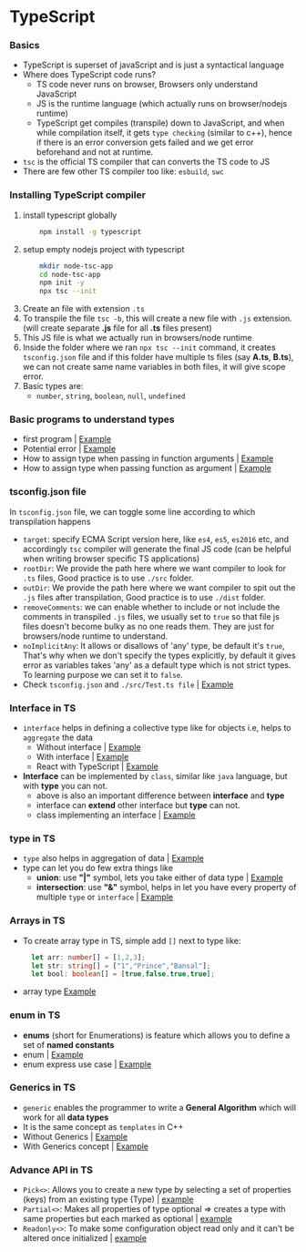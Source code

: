 # TypeScript

### Basics
 - TypeScript is superset of javaScript and is just a syntactical language
 - Where does TypeScript code runs?
   - TS code never runs on browser, Browsers only understand JavaScript
   - JS is the runtime language (which actually runs on browser/nodejs runtime)
   - TypeScript get compiles (transpile) down to JavaScript, and when while compilation itself, it gets `type checking` (similar to c++), hence if there is an error conversion gets failed and we get error beforehand and not at runtime.
 - `tsc` is the official TS compiler that can converts the TS code to JS
 - There are few other TS compiler too like: `esbuild`, `swc`
  
### Installing TypeScript compiler

 1. install typescript globally
    ```sh
        npm install -g typescript
    ```
 2. setup empty nodejs project with typescript
    ```sh
        mkdir node-tsc-app
        cd node-tsc-app
        npm init -y
        npx tsc --init
    ```
 3. Create an file with extension `.ts`
 4. To transpile the file  `tsc -b`, this will create a new file with `.js` extension. (will create separate **.js** file for all **.ts** files present)
 5. This JS file is what we actually run in browsers/node runtime
 6. Inside the folder where we ran `npx tsc --init` command, it creates `tsconfig.json` file and if this folder have multiple ts files (say **A.ts**, **B.ts**), we can not create same name variables in both files, it will give scope error.
 7. Basic types are:
    - `number`, `string`, `boolean`, `null`, `undefined` 

### Basic programs to understand types

- first program | [Example](https://github.com/princebansal7/Web-Development-Concepts/blob/main/typescript/01.tsc-basics/01.firstTS.ts)
- Potential error | [Example](https://github.com/princebansal7/Web-Development-Concepts/blob/main/typescript/01.tsc-basics/02.secondTS.ts)
- How to assign type when passing in function arguments | [Example](https://github.com/princebansal7/Web-Development-Concepts/blob/main/typescript/01.tsc-basics/03.basicTypes.ts)
- How to assign type when passing function as argument | [Example](https://github.com/princebansal7/Web-Development-Concepts/blob/main/typescript/01.tsc-basics/04.functionTypes.ts)

### tsconfig.json file

In `tsconfig.json` file, we can toggle some line according to which transpilation happens

  - `target`: specify ECMA Script version here, like `es4`, `es5`, `es2016` etc, and accordingly `tsc` compiler will generate the final JS code (can be helpful when writing browser specific TS applications)
  - `rootDir`: We provide the path here where we want compiler to look for `.ts` files, Good practice is to use `./src` folder.
  - `outDir`: We provide the path here where we want compiler to spit out the `.js` files after transpilation, Good practice is to use `./dist` folder.
  - `removeComments`: we can enable whether to include or not include the comments in transpiled `.js` files, we usually set to `true` so that file js files doesn't become bulky as no one reads them. They are just for browsers/node runtime to understand.
  - `noImplicitAny`: It allows or disallows of 'any' type, be default it's `true`, That's why when we don't specify the types explicitly, by default it gives error as variables takes 'any' as a default type which is not strict types. To learning purpose we can set it to `false`.
  - Check `tsconfig.json` and `./src/Test.ts file` | [Example](https://github.com/princebansal7/Web-Development-Concepts/tree/main/typescript/02.tsconfig-toggles)

### Interface in TS

- `interface` helps in defining a collective type like for objects i.e, helps to `aggregate` the data
  - Without interface | [Example](https://github.com/princebansal7/Web-Development-Concepts/blob/main/typescript/03.interfaces/src/01.withoutInterface.ts)
  - With interface | [Example](https://github.com/princebansal7/Web-Development-Concepts/blob/main/typescript/03.interfaces/src/02.interface.ts)
  - React with TypeScript | [Example](https://github.com/princebansal7/Web-Development-Concepts/blob/main/typescript/04.react-typescript-demo/src/App.tsx)
- **Interface** can be implemented by `class`, similar like `java` language, but with **type** you can not.
  - above is also an important difference between **interface** and **type**
  - interface can **extend** other interface but **type** can not.
  - class implementing an interface | [Example](https://github.com/princebansal7/Web-Development-Concepts/blob/main/typescript/05.implement-interface/src/implement.ts)

### type in TS

- `type` also helps in aggregation of data | [Example](https://github.com/princebansal7/Web-Development-Concepts/blob/main/typescript/06.type/src/01.type.ts)
- type can let you do few extra things like
  - **union**: use **"|"** symbol, lets you take either of data type | [Example](https://github.com/princebansal7/Web-Development-Concepts/blob/main/typescript/06.type/src/02.union.ts)
  - **intersection**: use **"&"** symbol, helps in let you have every property of multiple `type` or `interface` | [Example](https://github.com/princebansal7/Web-Development-Concepts/blob/main/typescript/06.type/src/03.intersection.ts)

### Arrays in TS

  - To create array type in TS, simple add `[]` next to type like: 
    ```ts
      let arr: number[] = [1,2,3];
      let str: string[] = ["1","Prince","Bansal"];
      let bool: boolean[] = [true,false,true,true];
    ```
  - array type [Example](https://github.com/princebansal7/Web-Development-Concepts/blob/main/typescript/07.arrays/src/array.ts)
  
### enum in TS

- **enums** (short for Enumerations) is feature which allows you to define a set of **named constants**
- enum | [Example](https://github.com/princebansal7/Web-Development-Concepts/blob/main/typescript/08.enums/src/01.enums.ts)
- enum express use case | [Example](https://github.com/princebansal7/Web-Development-Concepts/blob/main/typescript/08.enums/src/02.expressUseCase.ts)

### Generics in TS

- `generic` enables the programmer to write a **General Algorithm** which will work for all **data types**
- It is the same concept as `templates` in C++
- Without Generics | [Example](https://github.com/princebansal7/Web-Development-Concepts/blob/main/typescript/09.generics/src/withoutGenerics.ts)
- With Generics concept | [Example](https://github.com/princebansal7/Web-Development-Concepts/blob/main/typescript/09.generics/src/generics.ts)

### Advance API in TS

  - `Pick<>`: Allows you to create a new type by selecting a set of properties (keys) from an existing type (Type) | [example]()
  - `Partial<>`: Makes all properties of type optional => creates a type with same properties but each marked as optional | [example]()
  - `Readonly<>`: To make some configuration object read only and it can't be altered once initialized  | [example]()
